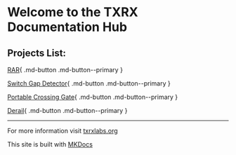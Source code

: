 # Welcome to the TXRX Documentation Hub


## Projects List:

[RAR](rar/rar_toc.md){ .md-button .md-button--primary }

[Switch Gap Detector](switchgap/switchgap_toc.md){ .md-button .md-button--primary }

[Portable Crossing Gate](crossing/crossing_toc.md){ .md-button .md-button--primary }

[Derail](derail/derail_toc.md){ .md-button .md-button--primary }

---

For more information visit [txrxlabs.org](https://www.txrxlabs.org)

This site is built with [MKDocs](http://mkdocs.org)
